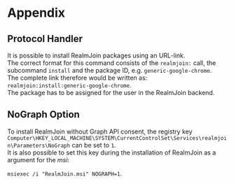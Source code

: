 # Appendix
  
## Protocol Handler

It is possible to install RealmJoin packages using an URL-link.  
The correct format for this command consists of the ``realmjoin:`` call, the subcommand ``install`` and the package ID, e.g. ``generic-google-chrome``.  
The complete link therefore would be written as:  
``realmjoin:install:generic-google-chrome``.  
The package has to be assigned for the user in the RealmJoin backend.  

## NoGraph Option

To install RealmJoin without Graph API consent, the registry key 
``
Computer\HKEY_LOCAL_MACHINE\SYSTEM\CurrentControlSet\Services\realmjoin\Parameters\NoGraph
``
can be set to `1`.  
It is also possible to set this key during the installation of RealmJoin as a argument for the *msi*:  

``msiexec /i "RealmJoin.msi" NOGRAPH=1``.
